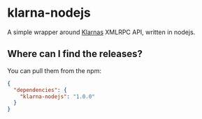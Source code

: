 klarna-nodejs
=============

A simple wrapper around [Klarnas](http://www.klarna.com/) XMLRPC API, written in nodejs.


Where can I find the releases?
-----------------------------
You can pull them from the npm:

```json
{
  "dependencies": {
    "klarna-nodejs": "1.0.0"
  }
}
```